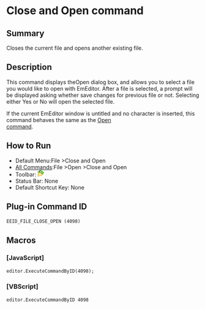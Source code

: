 # Close and Open command

## Summary

Closes the current file and opens another existing file.

## Description

This command displays theOpen dialog box, and allows you to select
a file you would like to open with EmEditor. After a file is selected, a
prompt will be displayed asking whether save changes for previous file or not. Selecting either Yes or No will open
the selected file.

If the current EmEditor window is untitled and no character is inserted,
this command behaves the same as the [Open \
command](file_open).

## How to Run

- Default Menu:File \>Close and Open
- [All Commands](../tools/all_commands):File \>Open
\>Close and Open
- Toolbar:
![](../../images/filecloseopen.gif)
- Status Bar: None
- Default Shortcut Key: None

## Plug-in Command ID

```
EEID_FILE_CLOSE_OPEN (4098)
```

## Macros

### \[JavaScript\]

```
editor.ExecuteCommandByID(4098);
```

### \[VBScript\]

```
editor.ExecuteCommandByID 4098
```
